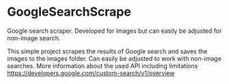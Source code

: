 # GoogleSearchScrape
Google search scraper. Developed for images but can easily be adjusted for non-image search.

This simple project scrapes the results of Google search and saves the images to the images folder. Can easily be adjusted to work with non-image searches.
More information about the used API including limitations https://developers.google.com/custom-search/v1/overview
